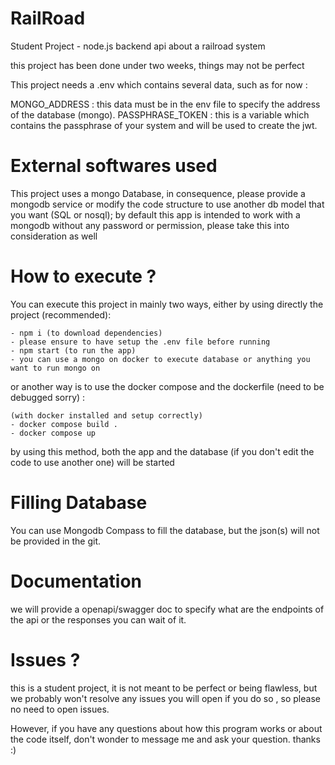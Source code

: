 # RailRoad
Student Project - node.js backend api about a railroad system

this project has been done under two weeks, things may not be perfect

This project needs a .env which contains several data, such as for now :

MONGO_ADDRESS : this data must be in the env file to specify the address of the database (mongo).
PASSPHRASE_TOKEN : this is a variable which contains the passphrase of your system and will be used to create the jwt.

# External softwares used

This project uses a mongo Database, in consequence, please provide a mongodb service or modify the code structure to use another db model that you want (SQL or nosql); by default this app is intended to work with a mongodb without any password or permission, please take this into consideration as well

# How to execute ?

You can execute this project in mainly two ways, either by using directly the project (recommended):

    - npm i (to download dependencies)
    - please ensure to have setup the .env file before running
    - npm start (to run the app)
    - you can use a mongo on docker to execute database or anything you want to run mongo on

or another way is to use the docker compose and the dockerfile (need to be debugged sorry) :

    (with docker installed and setup correctly)
    - docker compose build .
    - docker compose up 

by using this method, both the app and the database (if you don't edit the code to use another one) will be started

# Filling Database

You can use Mongodb Compass to fill the database, but the json(s) will not be provided in the git.

# Documentation

we will provide a openapi/swagger doc to specify what are the endpoints of the api or the responses you can wait of it.

# Issues ?

this is a student project, it is not meant to be perfect or being flawless, but we probably won't resolve any issues you will open if you do so , so please no need to open issues.

However, if you have any questions about how this program works or about the code itself, don't wonder to message me and ask your question. thanks :)